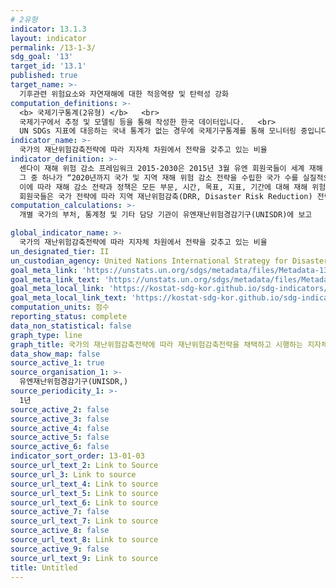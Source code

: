 ```yaml
---
# 2유형 
indicator: 13.1.3
layout: indicator
permalink: /13-1-3/
sdg_goal: '13'
target_id: '13.1'
published: true
target_name: >-
  기후관련 위험요소와 자연재해에 대한 적응역량 및 탄력성 강화
computation_definitions: >-
  <b> 국제기구통계(2유형) </b>   <br>
  국제기구에서 추정 및 모델링 등을 통해 작성한 한국 데이터입니다.   <br>
  UN SDGs 지표에 대응하는 국내 통계가 없는 경우에 국제기구통계를 통해 모니터링 중입니다. 
indicator_name: >-
  국가의 재난위험감축전략에 따라 지자체 차원에서 전략을 갖추고 있는 비율
indicator_definition: >-
  센다이 재해 위험 감소 프레임워크 2015-2030은 2015년 3월 유엔 회원국들이 세계 재해 위험 감소 정책으로 채택함.
  그 중 하나가 “2020년까지 국가 및 지역 재해 위험 감소 전략을 수립한 국가 수를 실질적으로 증가시키자”는 것임.
  이에 따라 재해 감소 전략과 정책은 모든 부문, 시간, 목표, 지표, 기간에 대해 재해 위험 감소를 이뤄야 함
  회원국들은 국가 전략에 따라 지역 재난위험감축(DRR, Disaster Risk Reduction) 전략을 채택하고 시행하는 지방 정부 수를 세어 전체 지방 정부 수의 백분율로 표현
computation_calculations: >-
  개별 국가의 부처, 통계청 및 기타 담당 기관이 유엔재난위험경감기구(UNISDR)에 보고

global_indicator_name: >-
  국가의 재난위험감축전략에 따라 지자체 차원에서 전략을 갖추고 있는 비율
un_designated_tier: II
un_custodian_agency: United Nations International Strategy for Disaster Reduction (UNISDR)
goal_meta_link: 'https://unstats.un.org/sdgs/metadata/files/Metadata-13-01-03.pdf'
goal_meta_link_text: 'https://unstats.un.org/sdgs/metadata/files/Metadata-13-01-03.pdf'
goal_meta_local_link: 'https://kostat-sdg-kor.github.io/sdg-indicators/public/data/Metadata-13-01-03_KOR.pdf'
goal_meta_local_link_text: 'https://kostat-sdg-kor.github.io/sdg-indicators/public/data/Metadata-13-01-03_KOR.pdf'
computation_units: 점수
reporting_status: complete
data_non_statistical: false
graph_type: line
graph_title: 국가의 재난위험감축전략에 따라 재난위험감축전략을 채택하고 시행하는 지자체의 비율
data_show_map: false
source_active_1: true
source_organisation_1: >-
  유엔재난위험경감기구(UNISDR,)
source_periodicity_1: >-
  1년
source_active_2: false
source_active_3: false
source_active_4: false
source_active_5: false
source_active_6: false
indicator_sort_order: 13-01-03
source_url_text_2: Link to Source
source_url_3: Link to source
source_url_text_4: Link to source
source_url_text_5: Link to source
source_url_text_6: Link to source
source_active_7: false
source_url_text_7: Link to source
source_active_8: false
source_url_text_8: Link to source
source_active_9: false
source_url_text_9: Link to source
title: Untitled
---
```


